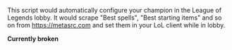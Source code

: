 This script would automatically configure your champion in the League of Legends lobby. It would scrape "Best spells", "Best starting items" and so on from https://metasrc.com and set them in your LoL client while in lobby.

**Currently broken**
